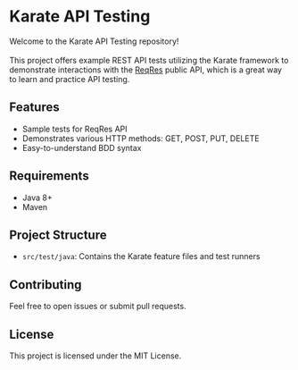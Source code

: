 # Karate API Testing
Welcome to the Karate API Testing repository! <br> <br>
This project offers example REST API tests utilizing the Karate framework to demonstrate interactions with the [ReqRes](https://reqres.in) public API, which is a great way to learn and practice API testing.

## Features

- Sample tests for ReqRes API
- Demonstrates various HTTP methods: GET, POST, PUT, DELETE
- Easy-to-understand BDD syntax

## Requirements

- Java 8+
- Maven

## Project Structure

- `src/test/java`: Contains the Karate feature files and test runners

## Contributing

Feel free to open issues or submit pull requests.

## License

This project is licensed under the MIT License.
